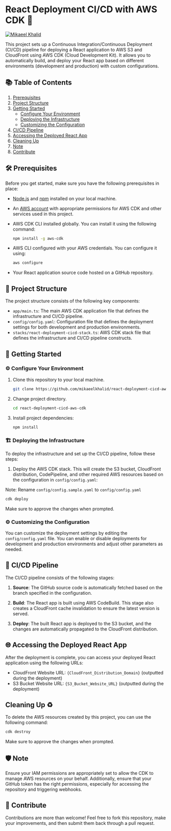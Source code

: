 # React Deployment CI/CD with AWS CDK 🚀

[![Mikaeel Khalid](https://badgen.now.sh/badge/by/mikaeelkhalid/purple)](https://github.com/mikaeelkhalid)

This project sets up a Continuous Integration/Continuous Deployment (CI/CD) pipeline for deploying a React application to AWS S3
and CloudFront using AWS CDK (Cloud Development Kit). It allows you to automatically build, and deploy your React app based on
different environments (development and production) with custom configurations.

## 📚 Table of Contents

1. [Prerequisites](#prerequisites)
2. [Project Structure](#project-structure)
3. [Getting Started](#getting-started)
   - [Configure Your Environment](#configure-your-environment)
   - [Deploying the Infrastructure](#deploying-the-infrastructure)
   - [Customizing the Configuration](#customizing-the-configuration)
4. [CI/CD Pipeline](#ci/cd-pipeline)
5. [Accessing the Deployed React App](#accessing-the-deployed-react-app)
6. [Cleaning Up](#cleaning-up)
7. [Note](#Note)
8. [Contribute](#Contribute)

## 🛠 Prerequisites

Before you get started, make sure you have the following prerequisites in place:

- [Node.js](https://nodejs.org/) and [npm](https://www.npmjs.com/) installed on your local machine.
- An [AWS account](https://aws.amazon.com/) with appropriate permissions for AWS CDK and other services used in this project.
- AWS CDK CLI installed globally. You can install it using the following command:

  ```bash
  npm install -g aws-cdk
  ```

- AWS CLI configured with your AWS credentials. You can configure it using:

  ```bash
  aws configure
  ```

- Your React application source code hosted on a GitHub repository.

## 📂 Project Structure

The project structure consists of the following key components:

- `app/main.ts`: The main AWS CDK application file that defines the infrastructure and CI/CD pipeline.
- `config/config.yaml`: Configuration file that defines the deployment settings for both development and production environments.
- `stacks/react-deployment-cicd-stack.ts`: AWS CDK stack file that defines the infrastructure and CI/CD pipeline constructs.

## 🚀 Getting Started

### ⚙️ Configure Your Environment

1. Clone this repository to your local machine.

   ```bash
   git clone https://github.com/mikaeelkhalid/react-deployment-cicd-aws-cdk.git
   ```

2. Change project directory.

   ```bash
   cd react-deployment-cicd-aws-cdk
   ```

3. Install project dependencies:

   ```bash
   npm install
   ```

### 🏗 Deploying the Infrastructure

To deploy the infrastructure and set up the CI/CD pipeline, follow these steps:

1. Deploy the AWS CDK stack. This will create the S3 bucket, CloudFront distribution, CodePipeline, and other required AWS
   resources based on the configuration in `config/config.yaml`:

Note: Rename `config/config.sample.yaml` to `config/config.yaml`

```bash
cdk deploy
```

Make sure to approve the changes when prompted.

### ⚙️ Customizing the Configuration

You can customize the deployment settings by editing the `config/config.yaml` file. You can enable or disable deployments for
development and production environments and adjust other parameters as needed.

## 🚀 CI/CD Pipeline

The CI/CD pipeline consists of the following stages:

1. **Source**: The GitHub source code is automatically fetched based on the branch specified in the configuration.

2. **Build**: The React app is built using AWS CodeBuild. This stage also creates a CloudFront cache invalidation to ensure the
   latest version is served.

3. **Deploy**: The built React app is deployed to the S3 bucket, and the changes are automatically propagated to the CloudFront
   distribution.

## 🌐 Accessing the Deployed React App

After the deployment is complete, you can access your deployed React application using the following URLs:

- CloudFront Website URL: `{CloudFront_Distribution_Domain}` (outputted during the deployment)
- S3 Bucket Website URL: `{S3_Bucket_Website_URL}` (outputted during the deployment)

## Cleaning Up ♻️

To delete the AWS resources created by this project, you can use the following command:

```bash
cdk destroy
```

Make sure to approve the changes when prompted.

## 🛡️ Note

Ensure your IAM permissions are appropriately set to allow the CDK to manage AWS resources on your behalf. Additionally, ensure
that your GitHub token has the right permissions, especially for accessing the repository and triggering webhooks.

## 🙌 Contribute

Contributions are more than welcome! Feel free to fork this repository, make your improvements, and then submit them back through
a pull request.

